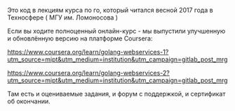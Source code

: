 Это код в лекциям курса по го, который читался весной 2017 года в Техносфере ( МГУ им. Ломоносова )

Если вы ходите полноценный онлайн-курс - мы выпустили улучшенную и обновлённую версию на платформе Coursera:

https://www.coursera.org/learn/golang-webservices-1?utm_source=mipt&utm_medium=institution&utm_campaign=gitlab_post_mrg 

https://www.coursera.org/learn/golang-webservices-2?utm_source=mipt&utm_medium=institution&utm_campaign=gitlab_post_mrg 

Там есть и оцениваемые задания, и форум с поддержкой, и сертификат об окончании.